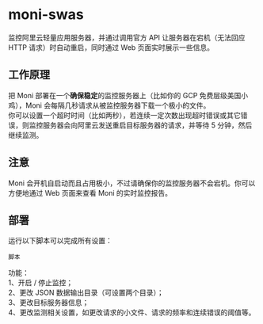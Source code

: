 # moni-swas
监控阿里云轻量应用服务器，并通过调用官方 API 让服务器在宕机（无法回应 HTTP 请求）时自动重启，同时通过 Web 页面实时展示一些信息。

## 工作原理
把 Moni 部署在一个**确保稳定**的监控服务器上（比如你的 GCP 免费层级美国小鸡），Moni 会每隔几秒请求从被监控服务器下载一个极小的文件。  
你可以设置一个超时时间（比如两秒），若连续一定次数出现超时错误或其它错误，则监控服务器会向阿里云发送重启目标服务器的请求，并等待 5 分钟，然后继续监测。

## 注意
Moni 会开机自启动而且占用极小，不过请确保你的监控服务器不会宕机。你可以方便地通过 Web 页面来查看 Moni 的实时监控报告。

## 部署
运行以下脚本可以完成所有设置：  
```
脚本
```
功能：  
1、开启 / 停止监控；  
2、更改 JSON 数据输出目录（可设置两个目录）；  
3、更改目标服务器信息；  
4、更改监测相关设置，如更改请求的小文件、请求的频率和连续错误的阈值等。
